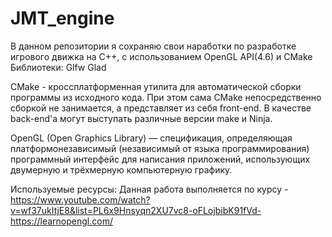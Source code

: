 # JMT_engine
В данном репозитории я сохраняю свои наработки по разработке игрового движка на C++, с использованием OpenGL API(4.6) и CMake
Библиотеки: Glfw Glad

CMake - кроcсплатформенная утилита для автоматической сборки программы из исходного кода. 
При этом сама CMake непосредственно сборкой не занимается, а представляет из себя front-end. 
В качестве back-end'a могут выступать различные версии make и Ninja.

OpenGL (Open Graphics Library) — спецификация, определяющая платформонезависимый (независимый от языка программирования) 
программный интерфейс для написания приложений, использующих двумерную и трёхмерную компьютерную графику.



Используемые ресурсы:
Данная работа выполняется по курсу - https://www.youtube.com/watch?v=wf37ukItjE8&list=PL6x9Hnsyqn2XU7vc8-oFLojbibK91fVd-
https://learnopengl.com/
